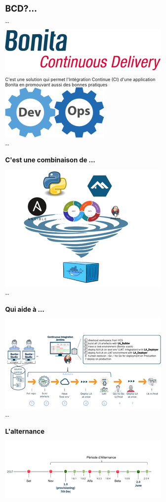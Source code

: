 # BCD?... 

--

<img src="assets/img/bcd.png" style="border:none; box-shadow: none;"/>

<p>
C'est une solution qui permet l'Intégration Continue (CI) d'une application Bonita en promouvant aussi des bonnes pratiques
<img src="assets/img/devops_gear.png" style="border:none; box-shadow: none; display: inline; vertical-align: middle"/> 
</p>

--

## C'est une combinaison de ...
<img src="assets/img/bcd_docker.png" style="margin: 0 0 0 0; border:none; box-shadow: none;"/>  

--

## Qui aide à ...

<img src="assets/img/dev-to-prod.png" style="border:none; box-shadow: none;"/>

--

## L'alternance

<img src="assets/img/bcd_release_me.png" style="border:none; box-shadow: none;"/>

